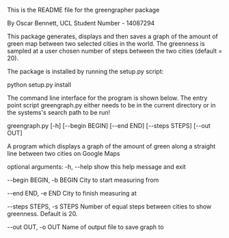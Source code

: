 This is the README file for the greengrapher package

By Oscar Bennett, UCL
Student Number - 14087294

This package generates, displays and then saves a graph of the amount of green map between two selected cities in the world. The greenness is sampled at a user chosen number of steps between the two cities (default = 20).

The package is installed by running the setup.py script:

python setup.py install

The command line interface for the program is shown below. The entry point script greengraph.py either needs to be in the current directory or in the systems's search path to be run!

greengraph.py [-h] [--begin BEGIN] [--end END] [--steps STEPS] [--out OUT]

A program which displays a graph of the amount of green along a straight line
between two cities on Google Maps

optional arguments:
  -h, --help                show this help message and exit

  --begin BEGIN, -b BEGIN   City to start measuring from

  --end END, -e END         City to finish measuring at

  --steps STEPS, -s STEPS   Number of equal steps between cities to show greenness. Default is 20.

  --out OUT, -o OUT         Name of output file to save graph to
